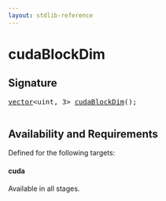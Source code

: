 ```yaml
---
layout: stdlib-reference
---
```


# cudaBlockDim

## Signature 

<pre>
<a href="/stdlib-reference/types/vector/index" class="code_type">vector</a>&lt;<span class="code_keyword">uint</span>, 3&gt; <a href="/stdlib-reference/global-decls/cudaBlockDim">cudaBlockDim</a>();

</pre>

## Availability and Requirements

Defined for the following targets:

#### cuda
Available in all stages.



